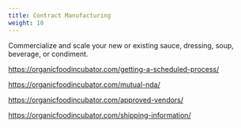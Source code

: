 ```yaml
---
title: Contract Manufacturing
weight: 10
---
```

Commercialize and scale your new or existing sauce, dressing, soup, beverage, or
condiment.

<!--more-->

https://organicfoodincubator.com/getting-a-scheduled-process/

https://organicfoodincubator.com/mutual-nda/

https://organicfoodincubator.com/approved-vendors/

https://organicfoodincubator.com/shipping-information/
